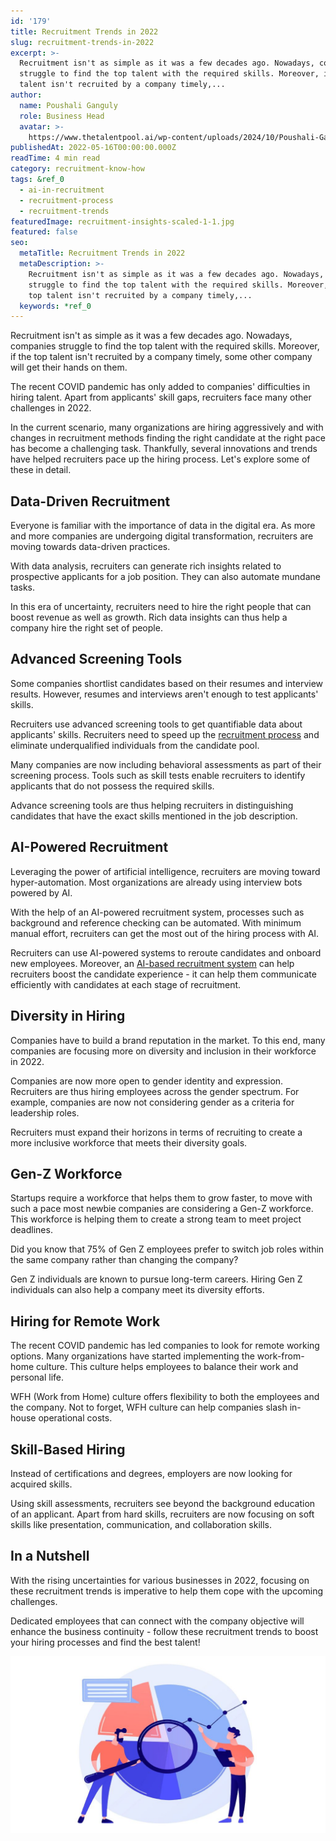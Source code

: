 ```yaml
---
id: '179'
title: Recruitment Trends in 2022
slug: recruitment-trends-in-2022
excerpt: >-
  Recruitment isn't as simple as it was a few decades ago. Nowadays, companies
  struggle to find the top talent with the required skills. Moreover, if the top
  talent isn't recruited by a company timely,...
author:
  name: Poushali Ganguly
  role: Business Head
  avatar: >-
    https://www.thetalentpool.ai/wp-content/uploads/2024/10/Poushali-Gangulyimage.webp
publishedAt: 2022-05-16T00:00:00.000Z
readTime: 4 min read
category: recruitment-know-how
tags: &ref_0
  - ai-in-recruitment
  - recruitment-process
  - recruitment-trends
featuredImage: recruitment-insights-scaled-1-1.jpg
featured: false
seo:
  metaTitle: Recruitment Trends in 2022
  metaDescription: >-
    Recruitment isn't as simple as it was a few decades ago. Nowadays, companies
    struggle to find the top talent with the required skills. Moreover, if the
    top talent isn't recruited by a company timely,...
  keywords: *ref_0
---
```


Recruitment isn't as simple as it was a few decades ago. Nowadays, companies struggle to find the top talent with the required skills. Moreover, if the top talent isn't recruited by a company timely, some other company will get their hands on them.

The recent COVID pandemic has only added to companies' difficulties in hiring talent. Apart from applicants' skill gaps, recruiters face many other challenges in 2022.

<!--more-->

In the current scenario, many organizations are hiring aggressively and with changes in recruitment methods finding the right candidate at the right pace has become a challenging task. Thankfully, several innovations and trends have helped recruiters pace up the hiring process. Let's explore some of these in detail. 

## **Data-Driven Recruitment** 

Everyone is familiar with the importance of data in the digital era. As more and more companies are undergoing digital transformation, recruiters are moving towards data-driven practices.

With data analysis, recruiters can generate rich insights related to prospective applicants for a job position. They can also automate mundane tasks.

In this era of uncertainty, recruiters need to hire the right people that can boost revenue as well as growth. Rich data insights can thus help a company hire the right set of people. 

## **Advanced Screening Tools** 

Some companies shortlist candidates based on their resumes and interview results. However, resumes and interviews aren't enough to test applicants' skills.

Recruiters use advanced screening tools to get quantifiable data about applicants' skills. Recruiters need to speed up the [recruitment process](https://www.thetalentpool.ai/blogs/slow-recruitment-process/) and eliminate underqualified individuals from the candidate pool.

Many companies are now including behavioral assessments as part of their screening process. Tools such as skill tests enable recruiters to identify applicants that do not possess the required skills.

Advance screening tools are thus helping recruiters in distinguishing candidates that have the exact skills mentioned in the job description. 

## **AI-Powered Recruitment** 

Leveraging the power of artificial intelligence, recruiters are moving toward hyper-automation. Most organizations are already using interview bots powered by AI.

With the help of an AI-powered recruitment system, processes such as background and reference checking can be automated. With minimum manual effort, recruiters can get the most out of the hiring process with AI.

Recruiters can use AI-powered systems to reroute candidates and onboard new employees. Moreover, an [AI-based recruitment system](https://www.thetalentpool.ai/) can help recruiters boost the candidate experience - it can help them communicate efficiently with candidates at each stage of recruitment. 

## **Diversity in Hiring** 

Companies have to build a brand reputation in the market. To this end, many companies are focusing more on diversity and inclusion in their workforce in 2022.

Companies are now more open to gender identity and expression. Recruiters are thus hiring employees across the gender spectrum. For example, companies are now not considering gender as a criteria for leadership roles.

Recruiters must expand their horizons in terms of recruiting to create a more inclusive workforce that meets their diversity goals. 

## **Gen-Z Workforce** 

Startups require a workforce that helps them to grow faster, to move with such a pace most newbie companies are considering a Gen-Z workforce. This workforce is helping them to create a strong team to meet project deadlines.

Did you know that 75% of Gen Z employees prefer to switch job roles within the same company rather than changing the company?

Gen Z individuals are known to pursue long-term careers. Hiring Gen Z individuals can also help a company meet its diversity efforts. 

## **Hiring for Remote Work** 

The recent COVID pandemic has led companies to look for remote working options. Many organizations have started implementing the work-from-home culture. This culture helps employees to balance their work and personal life.

WFH (Work from Home) culture offers flexibility to both the employees and the company. Not to forget, WFH culture can help companies slash in-house operational costs.

## **Skill-Based Hiring** 

Instead of certifications and degrees, employers are now looking for acquired skills.

Using skill assessments, recruiters see beyond the background education of an applicant. Apart from hard skills, recruiters are now focusing on soft skills like presentation, communication, and collaboration skills. 

## **In a Nutshell** 

With the rising uncertainties for various businesses in 2022, focusing on these recruitment trends is imperative to help them cope with the upcoming challenges.

Dedicated employees that can connect with the company objective will enhance the business continuity - follow these recruitment trends to boost your hiring processes and find the best talent! 

![recruitment trends](images/recruitment-insights-scaled-1-1-1024x576.jpg)
